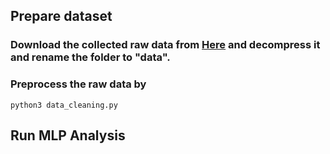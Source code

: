 ## Prepare dataset
### Download the collected raw data from [Here]([https://pages.github.com/](https://drive.google.com/file/d/153bKA1P7AaAtN6ituYQetku5FPed-g-5/view?usp=drive_link)) and decompress it and rename the folder to "data".

### Preprocess the raw data by

```
python3 data_cleaning.py
```


## Run MLP Analysis
